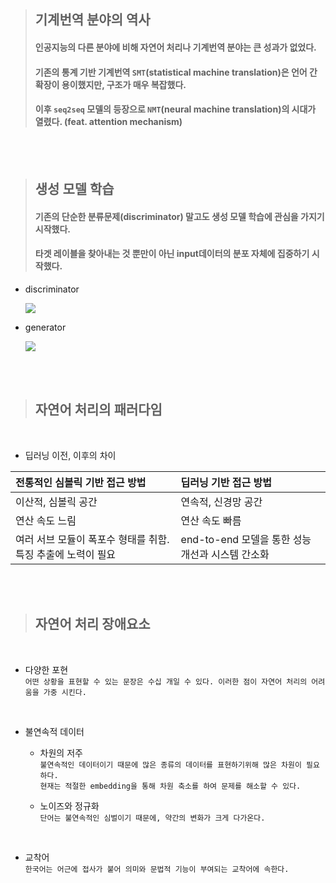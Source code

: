 >## 기계번역 분야의 역사   
>#### 인공지능의 다른 분야에 비해 자연어 처리나 기계번역 분야는 큰 성과가 없었다.
>#### 기존의 통계 기반 기계번역 `SMT`(statistical machine translation)은 언어 간 확장이 용이했지만, 구조가 매우 복잡했다.   
>#### 이후 `seq2seq` 모델의 등장으로 `NMT`(neural machine translation)의 시대가 열렸다. (feat. attention mechanism)   

<br><br>

>## 생성 모델 학습    
>#### 기존의 단순한 분류문제(discriminator) 말고도 생성 모델 학습에 관심을 가지기 시작했다. 
>#### 타겟 레이블을 찾아내는 것 뿐만이 아닌 input데이터의 분포 자체에 집중하기 시작했다.      


- discriminator   

    <img src ="https://latex.codecogs.com/gif.latex?%5Coverset%7B%5Chat%7B%7D%7D%20%5Ctheta%20%3D%20arg%5Cunderset%7B%5Ctheta%7Dmax%20P%28Y%7CX%3B%5Ctheta%29">   

- generator   

    <img src ="https://latex.codecogs.com/gif.latex?%5Coverset%7B%5Chat%7B%7D%7D%20%5Ctheta%20%3D%20arg%5Cunderset%7B%5Ctheta%7Dmax%20P%28X%3B%5Ctheta%29">  

<br><br>

>## 자연어 처리의 패러다임

<br>

- 딥러닝 이전, 이후의 차이   

|전통적인 심볼릭 기반 접근 방법|딥러닝 기반 접근 방법|
|:------|:---|
|이산적, 심볼릭 공간|연속적, 신경망 공간|
|연산 속도 느림|연산 속도 빠름|
|여러 서브 모듈이 폭포수 형태를 취함. 특징 추출에 노력이 필요|end-to-end 모델을 통한 성능 개선과 시스템 간소화|   

<br><br>


>## 자연어 처리 장애요소   

<br>

- 다양한 포현   
    `어떤 상황을 표현할 수 있는 문장은 수십 개일 수 있다. 이러한 점이 자연어 처리의 어려움을 가중 시킨다.`   

<br>
   
-  불연속적 데이터   
    - 차원의 저주   
        `불연속적인 데이터이기 때문에 많은 종류의 데이터를 표현하기위해 많은 차원이 필요하다.`   
        `현재는 적절한 embedding을 통해 차원 축소를 하여 문제를 해소할 수 있다.`   
    
    - 노이즈와 정규화   
        `단어는 불연속적인 심벌이기 때문에, 약간의 변화가 크게 다가온다.`   


<br>

- 교착어    
    `한국어는 어근에 접사가 붙어 의미와 문법적 기능이 부여되는 교착어에 속한다.`   

<br><br> 




